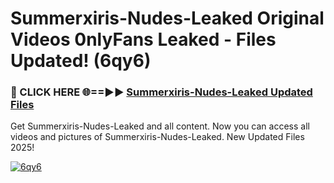 # Summerxiris-Nudes-Leaked Original Videos 0nlyFans Leaked - Files Updated! (6qy6)

<h3>🔴 CLICK HERE 🌐==►► <a href="https://tinyurl.com/4mcuefdz" rel="nofollow">Summerxiris-Nudes-Leaked Updated Files</a></h3>

Get Summerxiris-Nudes-Leaked and all content. Now you can access all videos and pictures of Summerxiris-Nudes-Leaked. New Updated Files 2025!

[![6qy6](https://i.imgur.com/StAQSOY.gif)](https://tinyurl.com/4mcuefdz)
